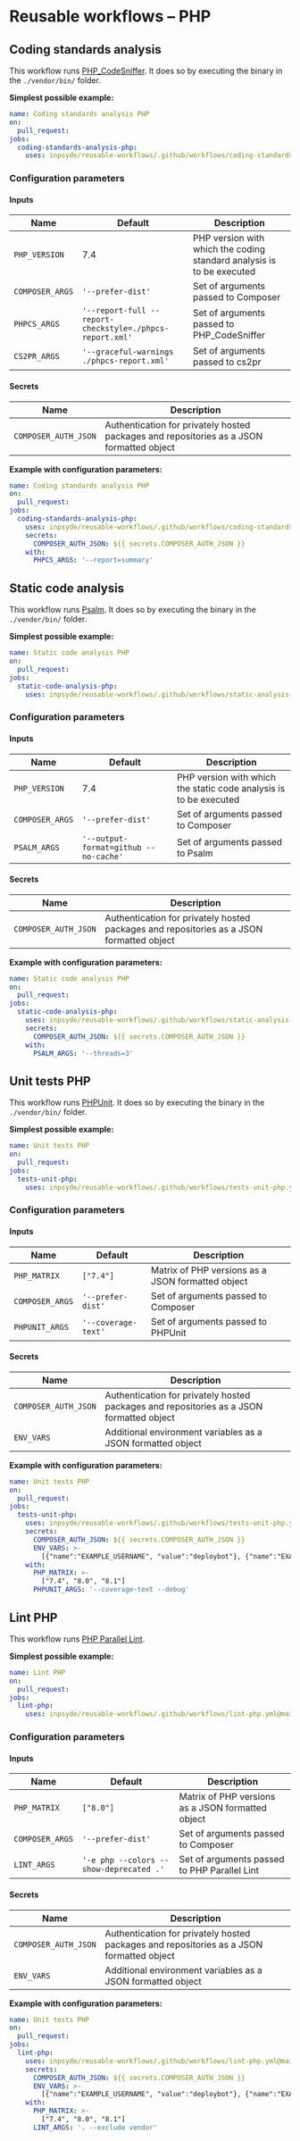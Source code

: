 # Reusable workflows – PHP

## Coding standards analysis

This workflow runs [PHP_CodeSniffer](https://github.com/squizlabs/PHP_CodeSniffer). It does so by
executing the binary in the `./vendor/bin/` folder.

**Simplest possible example:**

```yml
name: Coding standards analysis PHP
on:
  pull_request:
jobs:
  coding-standards-analysis-php:
    uses: inpsyde/reusable-workflows/.github/workflows/coding-standards-php.yml@main
```

### Configuration parameters

#### Inputs

| Name            | Default                                                  | Description                                                           |
|-----------------|----------------------------------------------------------|-----------------------------------------------------------------------|
| `PHP_VERSION`   | 7.4                                                      | PHP version with which the coding standard analysis is to be executed |
| `COMPOSER_ARGS` | `'--prefer-dist'`                                        | Set of arguments passed to Composer                                   |
| `PHPCS_ARGS`    | `'--report-full --report-checkstyle=./phpcs-report.xml'` | Set of arguments passed to PHP_CodeSniffer                            |
| `CS2PR_ARGS`    | `'--graceful-warnings ./phpcs-report.xml'`               | Set of arguments passed to cs2pr                                      |

#### Secrets

| Name                 | Description                                                                              |
|----------------------|------------------------------------------------------------------------------------------|
| `COMPOSER_AUTH_JSON` | Authentication for privately hosted packages and repositories as a JSON formatted object |

**Example with configuration parameters:**

```yml
name: Coding standards analysis PHP
on:
  pull_request:
jobs:
  coding-standards-analysis-php:
    uses: inpsyde/reusable-workflows/.github/workflows/coding-standards-php.yml@main
    secrets:
      COMPOSER_AUTH_JSON: ${{ secrets.COMPOSER_AUTH_JSON }}
    with:
      PHPCS_ARGS: '--report=summary'
```

## Static code analysis

This workflow runs [Psalm](https://psalm.dev/). It does so by executing the binary in
the `./vendor/bin/` folder.

**Simplest possible example:**

```yml
name: Static code analysis PHP
on:
  pull_request:
jobs:
  static-code-analysis-php:
    uses: inpsyde/reusable-workflows/.github/workflows/static-analysis-php.yml@main
```

### Configuration parameters

#### Inputs

| Name            | Default                               | Description                                                       |
|-----------------|---------------------------------------|-------------------------------------------------------------------|
| `PHP_VERSION`   | 7.4                                   | PHP version with which the static code analysis is to be executed |
| `COMPOSER_ARGS` | `'--prefer-dist'`                     | Set of arguments passed to Composer                               |
| `PSALM_ARGS`    | `'--output-format=github --no-cache'` | Set of arguments passed to Psalm                                  |

#### Secrets

| Name                 | Description                                                                              |
|----------------------|------------------------------------------------------------------------------------------|
| `COMPOSER_AUTH_JSON` | Authentication for privately hosted packages and repositories as a JSON formatted object |

**Example with configuration parameters:**

```yml
name: Static code analysis PHP
on:
  pull_request:
jobs:
  static-code-analysis-php:
    uses: inpsyde/reusable-workflows/.github/workflows/static-analysis-php.yml@main
    secrets:
      COMPOSER_AUTH_JSON: ${{ secrets.COMPOSER_AUTH_JSON }}
    with:
      PSALM_ARGS: '--threads=3'
```

## Unit tests PHP

This workflow runs [PHPUnit](https://phpunit.de/). It does so by executing the binary in
the `./vendor/bin/` folder.

**Simplest possible example:**

```yml
name: Unit tests PHP
on:
  pull_request:
jobs:
  tests-unit-php:
    uses: inpsyde/reusable-workflows/.github/workflows/tests-unit-php.yml@main
```

### Configuration parameters

#### Inputs

| Name            | Default             | Description                                       |
|-----------------|---------------------|---------------------------------------------------|
| `PHP_MATRIX`    | `["7.4"]`           | Matrix of PHP versions as a JSON formatted object |
| `COMPOSER_ARGS` | `'--prefer-dist'`   | Set of arguments passed to Composer               |
| `PHPUNIT_ARGS`  | `'--coverage-text'` | Set of arguments passed to PHPUnit                |

#### Secrets

| Name                 | Description                                                                              |
|----------------------|------------------------------------------------------------------------------------------|
| `COMPOSER_AUTH_JSON` | Authentication for privately hosted packages and repositories as a JSON formatted object |
| `ENV_VARS`           | Additional environment variables as a JSON formatted object                              |

**Example with configuration parameters:**

```yml
name: Unit tests PHP
on:
  pull_request:
jobs:
  tests-unit-php:
    uses: inpsyde/reusable-workflows/.github/workflows/tests-unit-php.yml@main
    secrets:
      COMPOSER_AUTH_JSON: ${{ secrets.COMPOSER_AUTH_JSON }}
      ENV_VARS: >-
        [{"name":"EXAMPLE_USERNAME", "value":"deploybot"}, {"name":"EXAMPLE_TOKEN", "value":"${{ secrets.EXAMPLE_TOKEN }}"}]
    with:
      PHP_MATRIX: >-
        ["7.4", "8.0", "8.1"]
      PHPUNIT_ARGS: '--coverage-text --debug'
```

## Lint PHP

This workflow runs [PHP Parallel Lint](https://github.com/php-parallel-lint/PHP-Parallel-Lint). 

**Simplest possible example:**

```yml
name: Lint PHP
on:
  pull_request:
jobs:
  lint-php:
    uses: inpsyde/reusable-workflows/.github/workflows/lint-php.yml@main
```

### Configuration parameters

#### Inputs

| Name            | Default                                 | Description                                       |
|-----------------|-----------------------------------------|---------------------------------------------------|
| `PHP_MATRIX`    | `["8.0"]`                               | Matrix of PHP versions as a JSON formatted object |
| `COMPOSER_ARGS` | `'--prefer-dist'`                       | Set of arguments passed to Composer               |
| `LINT_ARGS`     | `'-e php --colors --show-deprecated .'` | Set of arguments passed to PHP Parallel Lint      |

#### Secrets

| Name                 | Description                                                                              |
|----------------------|------------------------------------------------------------------------------------------|
| `COMPOSER_AUTH_JSON` | Authentication for privately hosted packages and repositories as a JSON formatted object |
| `ENV_VARS`           | Additional environment variables as a JSON formatted object                              |

**Example with configuration parameters:**

```yml
name: Unit tests PHP
on:
  pull_request:
jobs:
  lint-php:
    uses: inpsyde/reusable-workflows/.github/workflows/lint-php.yml@main
    secrets:
      COMPOSER_AUTH_JSON: ${{ secrets.COMPOSER_AUTH_JSON }}
      ENV_VARS: >-
        [{"name":"EXAMPLE_USERNAME", "value":"deploybot"}, {"name":"EXAMPLE_TOKEN", "value":"${{ secrets.EXAMPLE_TOKEN }}"}]
    with:
      PHP_MATRIX: >-
        ["7.4", "8.0", "8.1"]
      LINT_ARGS: '. --exclude vendor'
```
